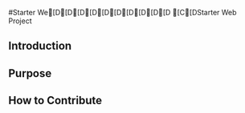 #Starter We[D[D[D[D[D[D[D[D[D[D [C[DStarter Web Project

## Introduction

## Purpose

## How to Contribute

